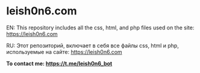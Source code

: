 # leish0n6.com
EN: This repository includes all the css, html, and php files used on the site: https://leish0n6.com

RU: Этот репозиторий, включает в себя все файлы css, html и php, используемые на сайте: https://leish0n6.com

**To contact me: https://t.me/leish0n6_bot**
